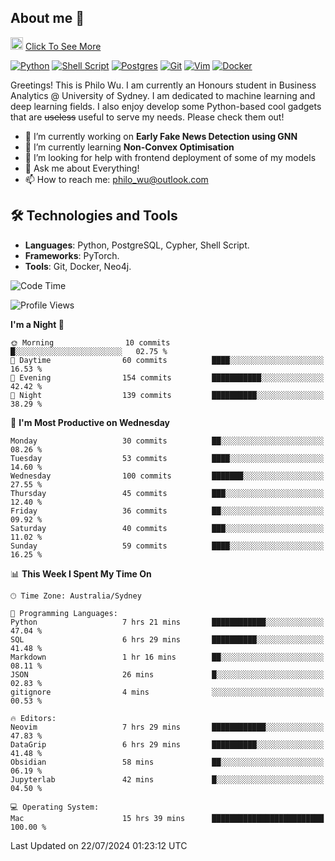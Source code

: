 ## About me 🤗

<a href="#"><img src="https://media.giphy.com/media/hvRJCLFzcasrR4ia7z/giphy.gif" width="20px" height="20px"></a> [Click To See More](https://codeboyphilo.github.io)

[![Python](https://img.shields.io/badge/python-3670A0?style=for-the-badge&logo=python&logoColor=ffdd54)](#)
[![Shell Script](https://img.shields.io/badge/shell_script-%23121011.svg?style=for-the-badge&logo=gnu-bash&logoColor=white)](#)
[![Postgres](https://img.shields.io/badge/postgres-%23316192.svg?style=for-the-badge&logo=postgresql&logoColor=white)](#)
[![Git](https://img.shields.io/badge/git-%23F05033.svg?style=for-the-badge&logo=git&logoColor=white)](#)
[![Vim](https://img.shields.io/badge/VIM-%2311AB00.svg?style=for-the-badge&logo=vim&logoColor=white)](#)
[![Docker](https://img.shields.io/badge/docker-%230db7ed.svg?style=for-the-badge&logo=docker&logoColor=white)](#)

Greetings! This is Philo Wu. I am currently an Honours student in Business Analytics \@ University of Sydney. I am dedicated to machine learning and deep learning fields. I also enjoy develop some Python-based cool gadgets that are ~~useless~~ useful to serve my needs. Please check them out!

- 🔭 I’m currently working on **Early Fake News Detection using GNN**
- 🌱 I’m currently learning **Non-Convex Optimisation**
- 🤔 I’m looking for help with frontend deployment of some of my models
- 💬 Ask me about Everything!
- 📫 How to reach me: philo_wu@outlook.com

## 🛠 Technologies and Tools
- **Languages**: Python, PostgreSQL, Cypher, Shell Script.
- **Frameworks**: PyTorch.
- **Tools**: Git, Docker, Neo4j.

<!--START_SECTION:waka-->
![Code Time](http://img.shields.io/badge/Code%20Time-331%20hrs%2018%20mins-blue)

![Profile Views](http://img.shields.io/badge/Profile%20Views-5-blue)

**I'm a Night 🦉** 

```text
🌞 Morning                10 commits          █░░░░░░░░░░░░░░░░░░░░░░░░   02.75 % 
🌆 Daytime                60 commits          ████░░░░░░░░░░░░░░░░░░░░░   16.53 % 
🌃 Evening                154 commits         ███████████░░░░░░░░░░░░░░   42.42 % 
🌙 Night                  139 commits         ██████████░░░░░░░░░░░░░░░   38.29 % 
```
📅 **I'm Most Productive on Wednesday** 

```text
Monday                   30 commits          ██░░░░░░░░░░░░░░░░░░░░░░░   08.26 % 
Tuesday                  53 commits          ████░░░░░░░░░░░░░░░░░░░░░   14.60 % 
Wednesday                100 commits         ███████░░░░░░░░░░░░░░░░░░   27.55 % 
Thursday                 45 commits          ███░░░░░░░░░░░░░░░░░░░░░░   12.40 % 
Friday                   36 commits          ██░░░░░░░░░░░░░░░░░░░░░░░   09.92 % 
Saturday                 40 commits          ███░░░░░░░░░░░░░░░░░░░░░░   11.02 % 
Sunday                   59 commits          ████░░░░░░░░░░░░░░░░░░░░░   16.25 % 
```


📊 **This Week I Spent My Time On** 

```text
🕑︎ Time Zone: Australia/Sydney

💬 Programming Languages: 
Python                   7 hrs 21 mins       ████████████░░░░░░░░░░░░░   47.04 % 
SQL                      6 hrs 29 mins       ██████████░░░░░░░░░░░░░░░   41.48 % 
Markdown                 1 hr 16 mins        ██░░░░░░░░░░░░░░░░░░░░░░░   08.11 % 
JSON                     26 mins             █░░░░░░░░░░░░░░░░░░░░░░░░   02.83 % 
gitignore                4 mins              ░░░░░░░░░░░░░░░░░░░░░░░░░   00.53 % 

🔥 Editors: 
Neovim                   7 hrs 29 mins       ████████████░░░░░░░░░░░░░   47.83 % 
DataGrip                 6 hrs 29 mins       ██████████░░░░░░░░░░░░░░░   41.48 % 
Obsidian                 58 mins             ██░░░░░░░░░░░░░░░░░░░░░░░   06.19 % 
Jupyterlab               42 mins             █░░░░░░░░░░░░░░░░░░░░░░░░   04.50 % 

💻 Operating System: 
Mac                      15 hrs 39 mins      █████████████████████████   100.00 % 
```


 Last Updated on 22/07/2024 01:23:12 UTC
<!--END_SECTION:waka-->
